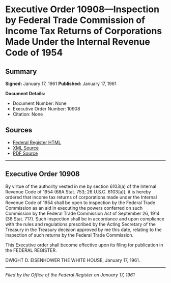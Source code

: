 # Executive Order 10908—Inspection by Federal Trade Commission of Income Tax Returns of Corporations Made Under the Internal Revenue Code of 1954

## Summary

**Signed:** January 17, 1961
**Published:** January 17, 1961

**Document Details:**
- Document Number: None
- Executive Order Number: 10908
- Citation: None

## Sources
- [Federal Register HTML](https://www.presidency.ucsb.edu/documents/executive-order-10908-inspection-federal-trade-commission-income-tax-returns-corporations)
- [XML Source](None)
- [PDF Source](None)

---

## Executive Order 10908

By virtue of the authority vested in me by section 6103(a) of the Internal Revenue Code of 1954 (68A Stat. 753; 26 U.S.C. 6103(a)), it is hereby ordered that income tax returns of corporations made under the Internal Revenue Code of 1954 shall be open to inspection by the Federal Trade Commission as an aid in executing the powers conferred on such Commission by the Federal Trade Commission Act of September 26, 1914 (38 Stat. 717). Such inspection shall be in accordance and upon compliance with the rules and regulations prescribed by the Acting Secretary of the Treasury in the Treasury decision approved by me this date, relating to the inspection of such returns by the Federal Trade Commission.

This Executive order shall become effective upon its filing for publication in the FEDERAL REGISTER.

DWIGHT D. EISENHOWER
THE WHITE HOUSE,
January 17, 1961.

---

*Filed by the Office of the Federal Register on January 17, 1961*
